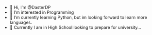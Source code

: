 - 👋 Hi, I’m @DasterDP
- 👀 I’m interested in Programming
- 🌱 I’m currently learning Python, but im looking forward to learn more languages.
- 🥇 Currently I am in High School looking to prepare for university...




